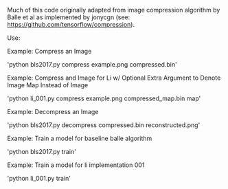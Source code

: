 Much of this code originally adapted from image compression algorithm by Balle et al as implemented
by jonycgn (see: https://github.com/tensorflow/compression).  

Use:

Example: Compress an Image 

'python bls2017.py compress example.png compressed.bin'

Example: Compress and Image for Li w/ Optional Extra Argument to Denote Image Map Instead of Image

'python li_001.py compress example.png compressed_map.bin map'


Example: Decompress an Image 

'python bls2017.py decompress compressed.bin reconstructed.png'



Example: Train a model for baseline balle algorithm

'python bls2017.py train'


Example: Train a model for li implementation 001

'python li_001.py train'




